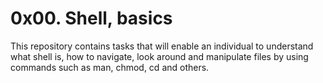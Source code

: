 # 0x00. Shell, basics
This repository contains tasks that will enable an individual to understand what shell is, how to navigate, look around and manipulate files by using commands such as man, chmod, cd and others.